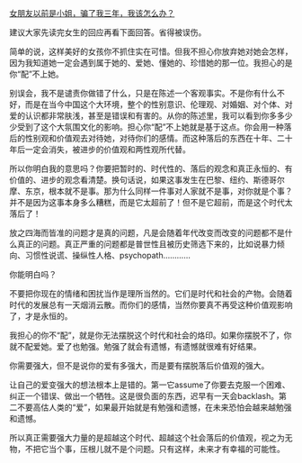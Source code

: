 [女朋友以前是小姐，骗了我三年，我该怎么办？](https://www.zhihu.com/question/393989082/answer/1227589203)




  

建议大家先读完女生的回应再看下面回答。省得被误伤。

简单的说，这样美好的女孩你不抓住实在可惜。但我不担心你放弃她对她会怎样，因为我知道她一定会遇到属于她的、爱她、懂她的、珍惜她的那一位。我担心的是你“配”不上她。

别误会，我不是谴责你做错了什么，只是在陈述一个客观事实。不是你有什么不好，而是在当今中国这个大环境，整个的性别意识、伦理观、对婚姻、对个体、对爱的认识都非常肤浅，甚至是错误和有害的。从你的陈述里，我可以看到你多多少少受到了这个大氛围文化的影响。担心你“配”不上她就是基于这点。你会用一种落后的性别观和价值观去对待她，对待你们的感情。而这种落后的东西在十年、二十年后一定会消失，被进步的价值观和两性观所代替。

所以你明白我的意思吗？你要把暂时的、时代性的、落后的观念和真正永恒的、有价值的、进步的观念看清楚。换句话说，如果这事发生在巴黎、纽约、斯德哥尔摩、东京，根本就不是事。那为什么同样一件事对人家就不是事，对你就是个事？并不是因为这事本身多么糟糕，而是它太超前了！但不是它超前，而是这个时代太落后了！

放之四海而皆准的问题才是真的问题，凡是会随着年代改变而改变的问题都不是什么真正的问题。真正严重的问题都是普世性且被历史筛选下来的，比如说暴力倾向、习惯性说谎、操纵性人格、psychopath…………

你能明白吗？

不要把你现在的情绪和困扰当作是理所当然的。它们是时代和社会的产物。会随着时代的发展总有一天烟消云散。而你们的感情，当然你要真不再受这种价值观影响了，才是永恒的。

我担心的你不“配”，就是你无法摆脱这个时代和社会的烙印。如果你摆脱不了，你就不配爱她。爱了也勉强。勉强了就会有遗憾，有遗憾就很难有好结果。

你需要强大，但不是说你的爱有多强大，而是要有摆脱落后价值观的强大。

让自己的爱变强大的想法根本上是错的。第一它assume了你要去克服一个困难、纠正一个错误、做出一个牺牲。这是很负面的东西，迟早有一天会backlash。第二不要高估人类的“爱”，如果最开始就是有勉强和遗憾，在未来恐怕会越来越勉强和遗憾。

所以真正需要强大力量的是超越这个时代、超越这个社会落后的价值观，视之为无物，不把它当个事，压根儿就不是个问题。只有这样，未来才有幸福的可能性。